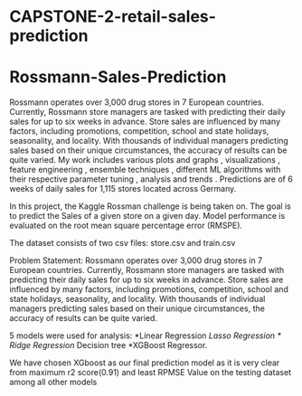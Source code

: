 # CAPSTONE-2-retail-sales-prediction
# Rossmann-Sales-Prediction   

Rossmann operates over 3,000 drug stores in 7 European countries. Currently, Rossmann store managers are tasked with predicting their daily sales for up to six weeks in advance. Store sales are influenced by many factors, including promotions, competition, school and state holidays, seasonality, and locality. With thousands of individual managers predicting sales based on their unique circumstances, the accuracy of results can be quite varied. My work includes various plots and graphs , visualizations , feature engineering , ensemble techniques , different ML algorithms with their respective parameter tuning , analysis and trends . Predictions are of 6 weeks of daily sales for 1,115 stores located across Germany.

In this project, the Kaggle Rossman challenge is being taken on. The goal is to predict the Sales of a given store on a given day. Model performance is evaluated on the root mean square percentage error (RMSPE).

The dataset consists of two csv files: store.csv and train.csv

Problem Statement:
Rossmann operates over 3,000 drug stores in 7 European countries. Currently, Rossmann store managers are tasked with predicting their daily sales for up to six weeks in advance. Store sales are influenced by many factors, including promotions, competition, school and state holidays, seasonality, and locality. With thousands of individual managers predicting sales based on their unique circumstances, the accuracy of results can be quite varied.

5 models were used for analysis:  *Linear Regression *Lasso Regression * Ridge Regression* Decision tree *XGBoost Regressor.

We have chosen XGboost as our final prediction model as it is very clear from maximum r2 score(0.91) and least RPMSE Value on the testing dataset among all other models

